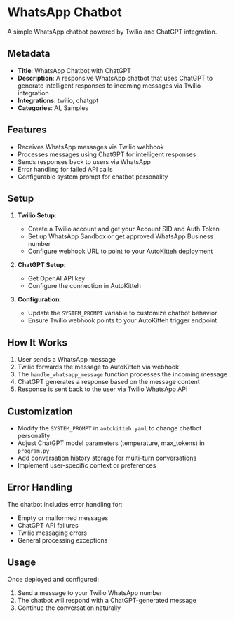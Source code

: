 # WhatsApp Chatbot

A simple WhatsApp chatbot powered by Twilio and ChatGPT integration.

## Metadata

- **Title**: WhatsApp Chatbot with ChatGPT
- **Description**: A responsive WhatsApp chatbot that uses ChatGPT to generate intelligent responses to incoming messages via Twilio integration
- **Integrations**: twilio, chatgpt
- **Categories**: AI, Samples

## Features

- Receives WhatsApp messages via Twilio webhook
- Processes messages using ChatGPT for intelligent responses
- Sends responses back to users via WhatsApp
- Error handling for failed API calls
- Configurable system prompt for chatbot personality

## Setup

1. **Twilio Setup**:
   - Create a Twilio account and get your Account SID and Auth Token
   - Set up WhatsApp Sandbox or get approved WhatsApp Business number
   - Configure webhook URL to point to your AutoKitteh deployment

2. **ChatGPT Setup**:
   - Get OpenAI API key
   - Configure the connection in AutoKitteh

3. **Configuration**:
   - Update the `SYSTEM_PROMPT` variable to customize chatbot behavior
   - Ensure Twilio webhook points to your AutoKitteh trigger endpoint

## How It Works

1. User sends a WhatsApp message
2. Twilio forwards the message to AutoKitteh via webhook
3. The `handle_whatsapp_message` function processes the incoming message
4. ChatGPT generates a response based on the message content
5. Response is sent back to the user via Twilio WhatsApp API

## Customization

- Modify the `SYSTEM_PROMPT` in `autokitteh.yaml` to change chatbot personality
- Adjust ChatGPT model parameters (temperature, max_tokens) in `program.py`
- Add conversation history storage for multi-turn conversations
- Implement user-specific context or preferences

## Error Handling

The chatbot includes error handling for:
- Empty or malformed messages
- ChatGPT API failures
- Twilio messaging errors
- General processing exceptions

## Usage

Once deployed and configured:
1. Send a message to your Twilio WhatsApp number
2. The chatbot will respond with a ChatGPT-generated message
3. Continue the conversation naturally
